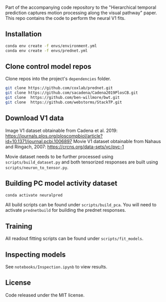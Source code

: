 Part of the accompanying code repository to the "Hierarchical temporal prediction captures motion processing along the visual pathway" paper. This repo contains the code to perform the neural V1 fits.

## Installation
```bash
conda env create -f envs/environment.yml
conda env create -f envs/prednet.yml
```

## Clone control model repos
Clone repos into the project's ```dependencies``` folder.
```bash
git clone https://github.com/coxlab/prednet.git
git clone https://github.com/sacadena/Cadena2019PlosCB.git
git clone  https://github.com/ben-willmore/bwt.git
git clone  https://github.com/webstorms/StackTP.git
```

## Download V1 data
Image V1 dataset obtainable from Cadena et al. 2019: https://journals.plos.org/ploscompbiol/article?id=10.1371/journal.pcbi.1006897
Movie V1 dataset obtainable from Nahaus and Ringach, 2007: https://crcns.org/data-sets/vc/pvc-1

Movie dataset needs to be further processed using ```scripts/build_dataset.py``` and both tensorized responses are built using ```scripts/neuron_to_tensor.py```.

## Building PC model activity dataset
```bash
conda activate neuralpred
```
All build scripts can be found under ```scripts/build_pca```. You will need to activate ```prednetbuild``` for building the prednet responses.

## Training
All readout fitting scripts can be found under ```scripts/fit_models```.

## Inspecting models
See ```notebooks/Inspection.ipynb``` to view results.

## License
Code released under the MIT license.